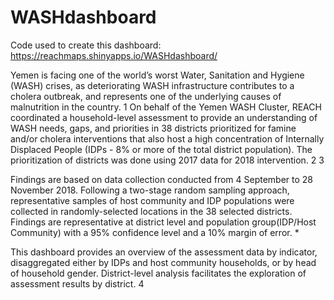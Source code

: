 # WASHdashboard
Code used to create this dashboard: https://reachmaps.shinyapps.io/WASHdashboard/

Yemen is facing one of the world’s worst Water, Sanitation and Hygiene (WASH) crises, as deteriorating WASH infrastructure contributes to a cholera outbreak, and represents one of the underlying causes of malnutrition in the country. 1
On behalf of the Yemen WASH Cluster, REACH coordinated a household-level assessment to provide an understanding of WASH needs, gaps, and priorities in 38 districts prioritized for famine and/or cholera interventions that also host a high concentration of Internally Displaced People (IDPs - 8% or more of the total district population). The prioritization of districts was done using 2017 data for 2018 intervention. 2 3

Findings are based on data collection conducted from 4 September to 28 November 2018. Following a two-stage random sampling approach, representative samples of host community and IDP populations were collected in randomly-selected locations in the 38 selected districts. Findings are representative at district level and population group(IDP/Host Community) with a 95% confidence level and a 10% margin of error. *

This dashboard provides an overview of the assessment data by indicator, disaggregated either by IDPs and host community households, or by head of household gender. District-level analysis facilitates the exploration of assessment results by district. 4

